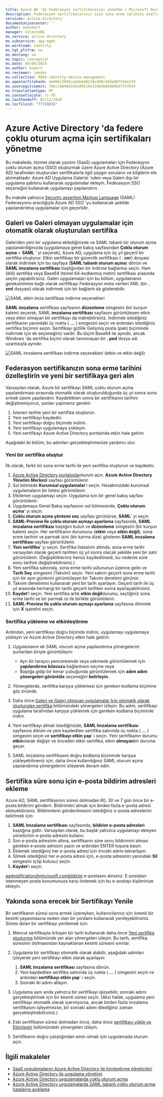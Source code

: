 ```yaml
---
title: Azure AD 'de Federasyon sertifikalarını yönetme | Microsoft Docs
description: Federasyon sertifikalarınız için sona erme tarihini özelleştirmeyi ve yakında süresi dolacak sertifikaların nasıl yenileneceğini öğrenin.
services: active-directory
documentationcenter: ''
author: msmimart
manager: CelesteDG
ms.service: active-directory
ms.subservice: app-mgmt
ms.workload: identity
ms.tgt_pltfrm: na
ms.devlang: na
ms.topic: conceptual
ms.date: 04/04/2019
ms.author: mimart
ms.reviewer: jeedes
ms.collection: M365-identity-device-management
ms.openlocfilehash: de60dc5095ce4ab4d0219a388c445b08f544e1f9
ms.sourcegitcommit: 76bc196464334a99510e33d836669d95d7f57643
ms.translationtype: MT
ms.contentlocale: tr-TR
ms.lasthandoff: 02/12/2020
ms.locfileid: "77159038"
---
```

# <a name="manage-certificates-for-federated-single-sign-on-in-azure-active-directory"></a>Azure Active Directory 'da federe çoklu oturum açma için sertifikaları yönetme

Bu makalede, hizmet olarak yazılım (SaaS) uygulamaları için Federasyon çoklu oturum açma (SSO) oluşturmak üzere Azure Active Directory (Azure AD) tarafından oluşturulan sertifikalarla ilgili yaygın soruların ve bilgilerin ele alınmaktadır. Azure AD Uygulama Galerisi 'nden veya Galeri dışı bir uygulama şablonu kullanarak uygulamalar ekleyin. Federasyon SSO seçeneğini kullanarak uygulamayı yapılandırın.

Bu makale yalnızca [Security assertion Markup Language](https://wikipedia.org/wiki/Security_Assertion_Markup_Language) (SAML) Federasyonu aracılığıyla Azure AD SSO 'yu kullanacak şekilde yapılandırılmış uygulamalar için geçerlidir.

## <a name="auto-generated-certificate-for-gallery-and-non-gallery-applications"></a>Galeri ve Galeri olmayan uygulamalar için otomatik olarak oluşturulan sertifika

Galeriden yeni bir uygulama eklediğinizde ve SAML tabanlı bir oturum açma yapılandırdığınızda (uygulamaya genel bakış sayfasından **Çoklu oturum açma** > **SAML** ' yi seçerek), Azure AD, uygulama için üç yıl geçerli bir sertifika oluşturur. Etkin sertifikayı bir güvenlik sertifikası ( **. cer**) dosyası olarak indirmek için bu sayfaya (**SAML tabanlı oturum açma**) dönün ve **SAML imzalama sertifikası** başlığından bir indirme bağlantısı seçin. Ham (ikili) sertifika veya Base64 (temel 64-kodlanmış metin) sertifikası arasında seçim yapabilirsiniz. Galeri uygulamaları için bu bölüm, uygulamanın gereksinimine bağlı olarak sertifikayı Federasyon meta verileri XML (bir **. xml** dosyası) olarak indirmek için bir bağlantı da gösterebilir.

![SAML etkin imza sertifikası indirme seçenekleri](./media/manage-certificates-for-federated-single-sign-on/active-certificate-download-options.png)

**SAML imzalama** sertifikası sayfasının **düzenleme** simgesini (bir kurşun kalem) seçerek, SAML **imzalama sertifikası** sayfasını görüntüleyen etkin veya etkin olmayan bir sertifikayı da indirebilirsiniz. İndirmek istediğiniz sertifikanın yanındaki üç nokta ( **...** ) simgesini seçin ve ardından istediğiniz sertifika biçimini seçin. Sertifikayı gizlilik Gelişmiş posta (pek) biçiminde indirmek için ek seçeneğiniz vardır. Bu biçim Base64 ile aynıdır, ancak Windows 'da sertifika biçimi olarak tanınmayan bir **. ped** dosya adı uzantısıyla aynıdır.

![SAML imzalama sertifikası indirme seçenekleri (etkin ve etkin değil)](./media/manage-certificates-for-federated-single-sign-on/all-certificate-download-options.png)

## <a name="customize-the-expiration-date-for-your-federation-certificate-and-roll-it-over-to-a-new-certificate"></a>Federasyon sertifikanızın sona erme tarihini özelleştirin ve yeni bir sertifikaya geri alın

Varsayılan olarak, Azure bir sertifikayı SAML çoklu oturum açma yapılandırması sırasında otomatik olarak oluşturulduğunda üç yıl sonra sona ermek üzere yapılandırır. Kaydettikten sonra bir sertifikanın tarihini değiştiremiyoruz, şunları yapmanız gerekir:

1. İstenen tarihle yeni bir sertifika oluşturun.
1. Yeni sertifikayı kaydedin.
1. Yeni sertifikayı doğru biçimde indirin.
1. Yeni sertifikayı uygulamaya yükleyin.
1. Yeni sertifikayı Azure Active Directory portalında etkin hale getirin.

Aşağıdaki iki bölüm, bu adımları gerçekleştirmenize yardımcı olur.

### <a name="create-a-new-certificate"></a>Yeni bir sertifika oluştur

İlk olarak, farklı bir sona erme tarihi ile yeni sertifika oluşturun ve kaydedin:

1. [Azure Active Directory portalında](https://aad.portal.azure.com/)oturum açın. **Azure Active Directory Yönetim Merkezi** sayfası görüntülenir.
1. Sol bölmede **Kurumsal uygulamalar**’ı seçin. Hesabınızdaki kurumsal uygulamaların bir listesi görüntülenir.
1. Etkilenen uygulamayı seçin. Uygulama için bir genel bakış sayfası görüntülenir.
1. Uygulamaya Genel Bakış sayfasının sol bölmesinde, **Çoklu oturum açma**' yı seçin.
1. **Çoklu oturum açma yöntemi seç** sayfası görünürse, **SAML**' yi seçin.
1. **SAML-Preview Ile çoklu oturum açmayı ayarlama** sayfasında, **SAML imzalama sertifikası** başlığını bulun ve **düzenleme** simgesini (bir kurşun kalem) seçin. Her sertifikanın durumunu (**etkin** veya **etkin değil**), sona erme tarihini ve parmak izini (bir karma dize) gösteren **SAML imzalama sertifikası** sayfası görüntülenir.
1. **Yeni sertifika**' yı seçin. Sertifika listesinin altında, sona erme tarihi varsayılan olarak geçerli tarihten üç yıl sonra olacak şekilde yeni bir satır görüntülenir. (Değişiklikleriniz henüz kaydedilmedi, bu nedenle süre sonu tarihini değiştirebilirsiniz.)
1. Yeni sertifika satırında, sona erme tarihi sütununun üzerine gelin ve **Tarih Seç** simgesini (Takvim) seçin. Yeni satırın geçerli sona erme tarihi için bir ayın günlerini görüntüleyen bir Takvim denetimi görünür.
1. Takvim denetimini kullanarak yeni bir tarih ayarlayın. Geçerli tarih ile üç yıl arasında herhangi bir tarihi geçerli tarihten sonra ayarlayabilirsiniz.
1. **Kaydet**’i seçin. Yeni sertifika artık **etkin değil**durumu, seçtiğiniz sona erme tarihi ve bir parmak izi ile birlikte görüntülenir.
1. **SAML-Preview Ile çoklu oturum açmayı ayarlama** sayfasına dönmek için **X** işaretini seçin.

### <a name="upload-and-activate-a-certificate"></a>Sertifika yükleme ve etkinleştirme

Ardından, yeni sertifikayı doğru biçimde indirin, uygulamayı uygulamaya yükleyin ve Azure Active Directory etkin hale getirin:

1. Uygulamanın ek SAML oturum açma yapılandırma yönergelerini şunlardan biriyle görüntüleyin:

   - Ayrı bir tarayıcı penceresinde veya sekmede görüntülemek için **yapılandırma kılavuzu** bağlantısını seçme veya
   - Başlığa gidip bir kenar çubuğunda görüntülemek için **adım adım yönergeleri görüntüle** seçeneğini **belirleyin** .

1. Yönergelerde, sertifika karşıya yüklemesi için gereken kodlama biçimine göz önünde.
1. Daha önce [Galeri ve Galeri olmayan uygulamalar Için otomatik olarak oluşturulan sertifika](#auto-generated-certificate-for-gallery-and-non-gallery-applications) bölümündeki yönergeleri izleyin. Bu adım, sertifikayı uygulama tarafından karşıya yüklemek için gereken kodlama biçiminde indirir.
1. Yeni sertifikayı almak istediğinizde, **SAML Imzalama sertifikası** sayfasına dönün ve yeni kaydedilen sertifika satırında üç nokta ( **...** ) simgesini seçin ve **sertifikayı etkin yap**' ı seçin. Yeni sertifikanın durumu **etkin**olarak değişir ve önceden etkin sertifika, etkin **olmayan**bir duruma geçer.
1. SAML imzalama sertifikasını doğru kodlama biçiminde karşıya yükleyebilmeniz için, daha önce kullandığınız SAML oturum açma yapılandırma yönergelerini izleyerek devam edin.

## <a name="add-email-notification-addresses-for-certificate-expiration"></a>Sertifika süre sonu için e-posta bildirim adresleri ekleme

Azure AD, SAML sertifikasının süresi dolmadan 60, 30 ve 7 gün önce bir e-posta bildirimi gönderir. Bildirimleri almak için birden fazla e-posta adresi ekleyebilirsiniz. Bildirimlerin gönderilmesini istediğiniz e-posta adreslerini belirtmek için:

1. **SAML Imzalama sertifikası** sayfasında, **bildirim e-posta adresleri** başlığına gidin. Varsayılan olarak, bu başlık yalnızca uygulamayı ekleyen yöneticinin e-posta adresini kullanır.
1. Son e-posta adresinin altına, sertifikanın süre sonu bildirimini alması gereken e-posta adresini yazın ve ardından ENTER tuşuna basın.
1. Eklemek istediğiniz her e-posta adresi için önceki adımı tekrarlayın.
1. Silmek istediğiniz her e-posta adresi için, e-posta adresinin yanındaki **Sil** simgesini (çöp kutusu) seçin.
1. **Kaydet**’i seçin.

aadnotification@microsoft.combildirim e-postasını alırsınız. E-postaları istenmeyen posta konumunuza karşı önlemek için bu e-postayı kişilerinize ekleyin.

## <a name="renew-a-certificate-that-will-soon-expire"></a>Yakında sona erecek bir Sertifikayı Yenile

Bir sertifikanın süresi sona ermek üzereyken, kullanıcılarınız için önemli bir kesinti yaşanmasına neden olan bir yordamı kullanarak yenileyebilirsiniz. Süresi dolan bir sertifikayı yenilemek için:

1. Mevcut sertifikayla örtüşen bir tarih kullanarak daha önce [Yeni sertifika oluşturma](#create-a-new-certificate) bölümünde yer alan yönergeleri izleyin. Bu tarih, sertifika süresinin dolmasından kaynaklanan kesinti süresini sınırlar.
1. Uygulama bir sertifikayı otomatik olarak alabilir, aşağıdaki adımları izleyerek yeni sertifikayı etkin olarak ayarlayın:
   1. **SAML Imzalama sertifikası** sayfasına dönün.
   1. Yeni kaydedilen sertifika satırında üç nokta ( **...** ) simgesini seçin ve ardından **sertifikayı etkin yap**' ı seçin.
   1. Sonraki iki adımı atlayın.

1. Uygulama aynı anda yalnızca bir sertifikayı işleyebilir, sonraki adımı gerçekleştirmek için bir kesinti süresi seçin. (Aksi halde, uygulama yeni sertifikayı otomatik olarak içermiyorsa, ancak birden fazla imzalama sertifikasını işleyemezse, bir sonraki adımı dilediğiniz zaman gerçekleştirebilirsiniz.)
1. Eski sertifikanın süresi dolmadan önce, daha önce [sertifikayı yükle ve Etkinleştir](#upload-and-activate-a-certificate) bölümündeki yönergeleri izleyin.
1. Sertifikanın doğru çalıştığından emin olmak için uygulamada oturum açın.

## <a name="related-articles"></a>İlgili makaleler

- [SaaS uygulamalarını Azure Active Directory ile tümleştirme öğreticileri](../saas-apps/tutorial-list.md)
- [Azure Active Directory ile uygulama yönetimi](what-is-application-management.md)
- [Azure Active Directory uygulamalarda çoklu oturum açma](what-is-single-sign-on.md)
- [Azure Active Directory uygulamalarda SAML tabanlı çoklu oturum açma hatalarını ayıklama](../azuread-dev/howto-v1-debug-saml-sso-issues.md)
